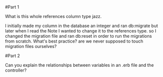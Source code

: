 #Part 1

What is this whole references column type jazz.

I initially made my column in the database an integer and ran db:migrate but later when I read the Note I wanted to change it to the references type. so I changed the migration file and ran db:reset in order to run the migrations from scratch. What's best practice? are we never supposed to touch migration files ourselves?

#Part 2

Can you explain the relationships between variables in an .erb file and the controller?
